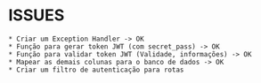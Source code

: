 # ISSUES
    * Criar um Exception Handler -> OK
    * Função para gerar token JWT (com secret_pass) -> OK
    * Função para validar token JWT (Validade, informações) -> OK
    * Mapear as demais colunas para o banco de dados -> OK
    * Criar um filtro de autenticação para rotas
    
